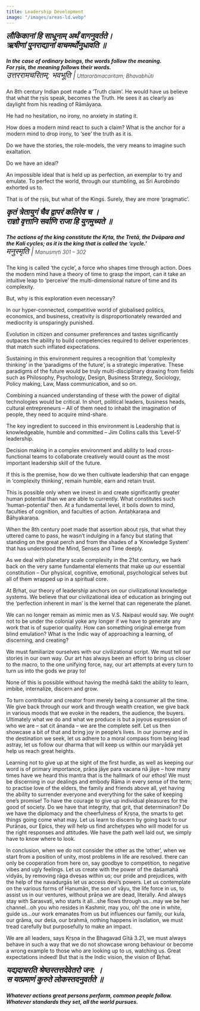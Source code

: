 ```yaml
---
title: Leadership Development
image: "/images/areas-ld.webp"
---
```


<h5 class="hindi">लौकिकानां हि साधूनाम् अर्थं वागनुवर्तते।<br>
ऋषीणां पुनराद्यानां वाचमर्थोनुधावति ॥</h5>

<h5>In the case of ordinary beings, the words follow the meaning.<br> 
For ṛṣis, the meaning follows their words.<br>
<cite class="t-left"><span class="hindi ft14">उत्तररामचरितम्; भवभूति |</span> Uttararāmacaritam; Bhavabhūti</cite></h5>


An 8th century Indian poet made a ‘Truth claim’. He would have us believe that what the ṛṣis speak, becomes the Truth. He sees it as clearly as daylight from his reading of Rāmāyaṇa.

He had no hesitation, no irony, no anxiety in stating it.

How does a modern mind react to such a claim? What is the anchor for a modern mind to drop irony, to ‘see’ the truth as it is.

Do we have the stories, the role-models, the very means to imagine such exaltation.

Do we have an ideal?

An impossible ideal that is held up as perfection, an exemplar to try and emulate. To perfect the world, through our stumbling, as Śri Aurobindo exhorted us to.

That is of the ṛṣis, but what of the Kings. Surely, they are more ‘pragmatic’.

<h5 class="hindi">
कृतं त्रेतायुगं चैव द्वापरं कलिरेव च । <br>
राज्ञो वृत्तानि सर्वाणि राजा हि युगमुच्यते ॥
</h5>

<h5>The actions of the king constitute the Kṛta, the Tretā, the Dvāpara and the Kali cycles; as it is the king that is called the ‘cycle.’<br>
<cite><span class="hindi ft14">मनुस्मृति |</span> Manusmṛti 301 – 302</cite></h5>

The king is called ‘the cycle’, a force who shapes time through action. Does the modern mind have a theory of time to grasp the import, can it take an intuitive leap to ‘perceive’ the multi-dimensional nature of time and its complexity.

But, why is this exploration even necessary?

In our hyper-connected, competitive world of globalised politics, economics, and business, creativity is disproportionately rewarded and mediocrity is unsparingly punished. 

Evolution in citizen and consumer preferences and tastes significantly outpaces the ability to build competencies required to deliver experiences that match such inflated expectations.

Sustaining in this environment requires a recognition that ‘complexity thinking’ in the ‘paradigms of the future’, is a strategic imperative. These paradigms of the future would be truly multi-disciplinary drawing from fields such as Philosophy, Psychology, Design, Business Strategy, Sociology, Policy making, Law, Mass communication, and so on. 

Combining a nuanced understanding of these with the power of digital technologies would be critical. In short, political leaders, business heads, cultural entrepreneurs – All of them need to inhabit the imagination of people, they need to acquire mind-share.

The key ingredient to succeed in this environment is Leadership that is knowledgeable, humble and committed – Jim Collins calls this ‘Level-5’ leadership.  

Decision making in a complex environment and ability to lead cross-functional teams to collaborate creatively would count as the most important leadership skill of the future.

If this is the premise, how do we then cultivate leadership that can engage in ‘complexity thinking’, remain humble, earn and retain trust.

This is possible only when we invest in and create significantly greater human potential than we are able to currently. What constitutes such ‘human-potential’ then. At a fundamental level, it boils down to mind, faculties of cognition, and faculties of action. Antaḥkaraṇa and Bāhyakaraṇa.

When the 8th century poet made that assertion about ṛṣis, that what they uttered came to pass, he wasn’t indulging in a fancy but stating that standing on the great perch and from the shades of a ‘Knowledge System’ that has understood the Mind, Senses and Time deeply.

As we deal with planetary scale complexity in the 21st century, we hark back on the very same fundamental elements that make up our essential constitution – Our physical, cognitive, emotional, psychological selves but all of them wrapped up in a spiritual core.

At Bṛhat, our theory of leadership anchors on our civilizational knowledge systems. We believe that our civilizational idea of education as bringing out the ‘perfection inherent in man’ is the kernel that can regenerate the planet.

We can no longer remain as mimic men as V.S. Naipaul would say. We ought not to be under the colonial yoke any longer if we have to generate any work that is of superior quality. How can something original emerge from blind emulation? What is the Indic way of approaching a learning, of discerning, and creating?

We must familiarize ourselves with our civilizational script. We must tell our stories in our own way. Our art has always been an effort to bring us closer to the macro, to the one unifying force, nay, our art attempts at every turn to turn us into the gods we pray to!

None of this is possible without having the medhā śakti the ability to learn, imbibe, internalize, discern and grow.

To turn contributor and creator from merely being a consumer all the time. We give back through our work and through wealth creation, we give back in various moods that we evoke in the readers, the audience, the buyers. Ultimately what we do and what we produce is but a joyous expression of who we are – sat cit ānanda – we are the complete self. Let us then showcase a bit of that and bring joy in people’s lives. In our journey and in the destination we seek, let us adhere to a moral compass from being lead astray, let us follow our dharma that will keep us within our maryādā yet help us reach great heights.

Learning not to give up at the sight of the first hurdle, as well as keeping our word is of primary importance, prāṇa jāye para vacana nā jāye – how many times have we heard this mantra that is the hallmark of our ethos! We must be discerning in our dealings and embody Rāma in every sense of the term; to practise love of the elders, the family and friends above all, yet having the ability to surrender everyone and everything for the sake of keeping one’s promise! To have the courage to give up individual pleasures for the good of society. Do we have that integrity, that grit, that determination? Do we have the diplomacy and the cheerfulness of Kṛṣṇa, the smarts to get things going come what may. Let us learn to discern by going back to our Purāṇas, our Epics, they will help us find archetypes who will model for us the right responses and attitudes. We have the path well laid out, we simply have to know where to look.

In conclusion, when we do not consider the other as the ‘other’, when we start from a position of unity, most problems in life are resolved. there can only be cooperation from here on, say goodbye to competition, to negative vibes and ugly feelings. Let us create with the power of the daśamahā vidyās, by removing rāga dveṣas within us; our pride and prejudices, with the help of the navadurgās let us access devi’s powers. Let us contemplate on the various forms of Hanumān, the son of vāyu, the life force in us, to assist us in our ventures, without prāṇa we are dead, literally. And always stay with Sarasvatī, who starts it all…she flows through us…may we be her channel…oh you who resides in Kashmir, may you, oh! the one in white, guide us…our work emanates from us but influences our family, our kula, our grāma, our deśa, our brahmā, nothing happens in isolation, we must tread carefully but purposefully to make an impact.

We are all leaders, says Kṛṣṇa in the Bhagavad Gītā 3.21, we must always behave in such a way that we do not showcase wrong behaviour or become a wrong example to those who are looking up to us, watching us. Great expectations indeed! But that is the Indic vision, the vision of Bṛhat.

<h5 class="hindi">यद्यदाचरति श्रेष्ठस्तत्तदेवेतरो जन: ।<br>
स यत्प्रमाणं कुरुते लोकस्तदनुवर्तते ॥</h5>

<h5>Whatever actions great persons perform, common people follow.<br>
Whatever standards they set, all the world pursues.</h5>

<style>
  p, h5 { text-align: left;}
  h5 cite { font-weight: 300;}

  @media screen and (min-width: 769px) {
    .hindi h5, .hindi { font-size: 1.32rem; margin-bottom: 1em; margin-top: 0;  }

  }
</style>